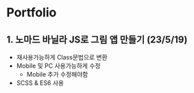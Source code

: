 # Portfolio

## 1. 노마드 바닐라 JS로 그림 앱 만들기 (23/5/19)
- 재사용가능하게 Class문법으로 변환
- Mobile 및 PC 사용가능하게 수정
  - Mobile 추가 수정해야함
- SCSS & ES6 사용
